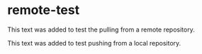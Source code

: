 # remote-test

This text was added to test the pulling from a remote repository.

This text was added to test pushing from a local repository.
